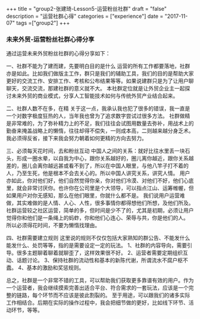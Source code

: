 +++
title = "group2-张建琦-Lesson5-运营粉丝社群"
draft = "false"
description = "运营社群心得"
categories = ["experience"]
date = "2017-11-07"
tags =["group2"]
+++

### 未来外贸-运营粉丝社群心得分享

通过运营未来外贸粉丝社群的心得分享如下：

一、社群不能为了建而建，先要明白目的是什么
运营的所有工作都要落地，社群亦是如此。比如我们做版主工作，群只是我们的辅助工具，我们的目的是帮助大家更好的交流工作、安排工作、考核和公布结果等等。如果说建群只是为了让用户聊聊天，交流交流，那建社群的意义就不大。
本社群定位就是让外贸企业主一起探讨未来外贸的商业模式，分享人工智能技术如何与传统外贸产业结合起来。

二、社群人数不在多，在精
关于这一点，我承认我也犯了很多的错误，我一直是一个对数字极度狂热的人，当年我也曾为了追求数字尝试过很多方法。
社群做精是非常难的，为了弥补精力上的不足，我们往往会试图用数量去弥补，用战术上的勤奋来掩盖战略上的懒惰，往往却得不偿失，一则成本高，二则越来越分身乏术。我必须得反省，接下来我会努力朝着如何更精的方向去努力。


三、必须每天花时间，去和粉丝互动
中国人之间的关系：就好比往水里丢一块石头，形成一圈水晕，以自我为中心，跟你关系越好的，圈儿离你越近，跟你关系越差的，圈儿会离你越远甚或看不到了，所以在中国人眼里，与他八竿子打不着的人，乃至生死，他是根本不会去关心的。所以中国人讲究关系，讲究人情。
用户亦如此，你对他们好，他们自然觉得你亲，你对他们冷漠、对他们不好，他们心底里，就会非常讨厌你。也许你在公司里是个大领导，可以指点江山、运筹帷幄，但如果用户对你无感知，那么在他们眼里，你就什么都不是。
我们说用户运营难做，其实难做的是人情、人心、人性，很多事情你都得想他们所想，及他们所及。
社群运营较之社区运营，简单的多，但时间是少不了的，尤其是初期，必须让用户觉得你和他们是一条绳上的蚂蚱，你和他们心连心、荣辱与共，你是他们的人。
所以必须得花时间，不要为懒惰找理由。


四、社群需要建立规则
这里说的规则不仅仅包括大家熟知的群公告、不能发什么能发什么、处罚等等，指的是需要设定一定的玩法。
1、社群的内容导向，需要引导。很多主题聊着聊着就聊歪了，这样效果很不好。
2、运营者需要定期组织互动、话题讨论。
3、保持社群的流动性和基本的新陈代谢，所谓流水不腐户枢不蠹。
4、基本的激励和奖惩规则。


总之，社群是一个非常不错的工具，可以帮助我们获取更多靠谱有效的用户。作为一个运营者，我会继续摸索完善出适合平台、符合需求的一套玩法，应该是一个完整的链路，每个环节而不应该是彼此割裂的。
至于用途，可以跟我们的诸多实际工作相结合。后期在实际的操作过程中，我会把细节做的更好，比如线下环节、活动环节，等等。

